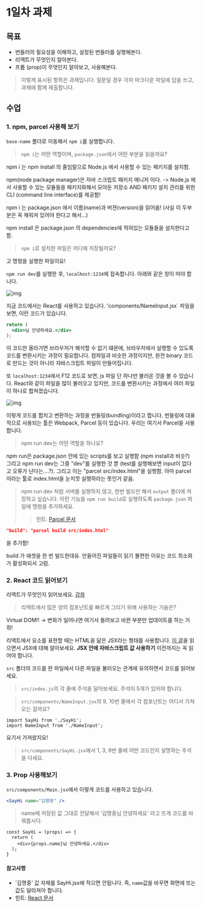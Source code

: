 # 1일차 과제 
## 목표
- 번들러의 필요성을 이해하고, 설정된 번들러를 실행해본다.
- 리액트가 무엇인지 알아본다.
- 프롭 (prop)이 무엇인지 알아보고, 사용해본다.

> 이렇게 표시된 항목은 과제입니다.
> 질문일 경우 각자 마크다운 파일에 답을 쓰고, 과제에 함께 제출합니다.

## 수업
### 1. npm, parcel 사용해 보기
`base-name` 폴더로 이동해서 `npm i`를 실행합니다.

> `npm i`는 어떤 역할이며, `package.json`에서 어떤 부분을 읽을까요?

npm i 는 npm install 의 줄임말으로 Node.js 에서 사용할 수 있는 패키지를 설치함.

npm(node package manager)은 자바 스크립트 패키지 매니저 이다. -> Node.js 에서 사용할 수 있는 모듈들을 패키지화해서 모아둔 저장소 AND 패키지 설치 관리를 위한 CLI (command line interface)를 제공함!

npm i 는 package.json 에서 이름(name)과 버젼(version)을 읽어옴! (사실 이 두부분은 꼭 채워져 있어야 한다고 해서...)

npm install 은 package.json 의 dependencies에 적혀있는 모듈들을 설치한다고 함.

> `npm i`로 설치한 파일은 어디에 저장될까요?

고 명령을 실행한 파일이요!

`npm run dev`를 실행한 후, `localhost:1234`에 접속합니다. 아래와 같은 창이 떠야 합니다.

![img](imgs/start.png)

지금 코드에서는 React를 사용하고 있습니다. 'components/NameInput.jsx` 파일을 보면, 이런 코드가 있습니다.
```jsx
return (
  <div>님 안녕하세요.</div>
);
```
이 코드만 올라가면 브라우저가 해석할 수 없기 떄문에, 브라우저에서 실행할 수 있도록 코드를 변환시키는 과정이 필요합니다.
컴파일과 비슷한 과정이지만, 완전 binary 코드로 만드는 것이 아니라 자바스크립트 파일이 만들어집니다.

또 `localhost:1234`에서 F12 코드로 보면, js 파일 단 하나만 불러온 것을 볼 수 있습니다.
React와 같이 파일을 많이 불러오고 있지만, 코드를 변환시키는 과정에서 여러 파일이 하나로 합쳐졌습니다.

![img](imgs/bundling-src.png)

이렇게 코드를 합치고 변환하는 과정을 번들링(bundling)이라고 합니다.
번들링에 대표적으로 사용되는 툴은 Webpack, Parcel 등이 있습니다. 우리는 여기서 Parcel을 사용합니다.

> npm run dev는 어떤 역할을 하나요?

npm run은 package.json 안에 있는 scripts를 보고 실행함 (npm install과 비슷?) 그리고 npm run dev는 그중 "dev"를 실행한 것 뿐 (test를 실행해보면 input이 없다고 오류가 난다는....?). 그리고 이는 "parcel src/index.html"을 실행함. 아마 parcel이라는 툴로 index.html을 눈치껏 실행하라는 뜻인거 같음.



> npm run dev 처럼 서버를 실행하지 않고, 한번 빌드만 해서 `output` 폴더에 저장하고 싶습니다.
> 이런 기능을 `npm run build`로 실행하도록 `package.json` 파일에 명령을 추가하세요.
>> 힌트: [Parcel 문서](https://parceljs.org/cli.html)

```JSON
"build": "parcel build src/index.html"
```
을 추가함!

build 가 애셋을 한 번 빌드한데유. 만들어진 파일들이 읽기 불편한 이유는 코드 최소화가 활성화되서 고럼.

### 2. React 코드 읽어보기

리액트가 무엇인지 읽어보세요.
[강좌](https://velopert.com/3612)

> 리액트에서 많은 양의 컴포넌트를 빠르게 그리기 위해 사용하는 기술은?

Virtual DOM!! -> 변화가 일어나면 여기서 돌려보고 바뀐 부분만 업데이트를 하는 거쥐!

리액트에서 요소를 표현할 때는 HTML을 닮은 JSX라는 형태를 사용합니다.
[이 글](https://velopert.com/3626)을 읽으면서 JSX에 대해 알아보세요.
**JSX 안에 자바스크립트 값 사용하기** 이전까지는 꼭 읽어야 합니다.

`src` 폴더의 코드를 한 파일에서 다른 파일을 불러오는 관계에 유의하면서 코드를 읽어보세요.

> `src/index.js`의 각 줄에 주석을 달아보세요. 주석이 5개가 있어야 합니다.

> `src/components/NameInput.jsx`의 9, 10번 줄에서 각 컴포넌트는 어디서 가져오는 걸까요?

```JSX
import SayHi from './SayHi';
import NameInput from './NameInput';
```
요기서 가져왔지요!

> `src/components/SayHi.jsx`에서 1, 3, 9번 줄에 어떤 코드인지 설명하는 주석을 다세요.

### 3. Prop 사용해보기

`src/components/Main.jsx`에서 이렇게 코드를 사용하고 있습니다.

```jsx
<SayHi name="김명중" />
```
> name에 저장된 값 그대로 전달해서 '김명중님 안녕하세요' 라고 뜨게 코드를 바꿔봅시다.

```JSX
const SayHi = (props) => {
  return (
    <div>{props.name}님 안녕하세요.</div>
  );
}
```

#### 참고사항
- '김명중' 값 자체를 SayHi.jsx에 적으면 안됩니다. 즉, `name`값을 바꾸면 화면에 뜨는 값도 달라져아 합니다.
- 힌트: [React 문서](https://reactjs-kr.firebaseapp.com/tutorial/tutorial.html)